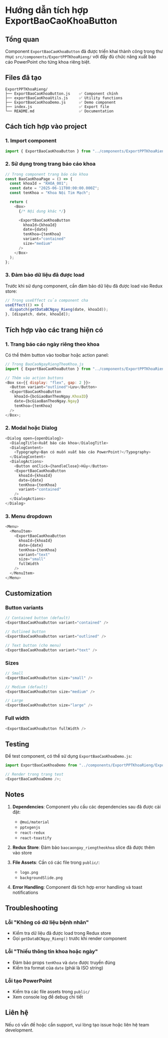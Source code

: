 # Hướng dẫn tích hợp ExportBaoCaoKhoaButton

## Tổng quan

Component `ExportBaoCaoKhoaButton` đã được triển khai thành công trong thư mục `src/components/ExportPPTKhoaRieng/` với đầy đủ chức năng xuất báo cáo PowerPoint cho từng khoa riêng biệt.

## Files đã tạo

```
ExportPPTKhoaRieng/
├── ExportBaoCaoKhoaButton.js    ✅ Component chính
├── exportBaoCaoKhoaUtils.js     ✅ Utility functions
├── ExportBaoCaoKhoaDemo.js      ✅ Demo component
├── index.js                     ✅ Export file
└── README.md                    ✅ Documentation
```

## Cách tích hợp vào project

### 1. Import component

```javascript
import { ExportBaoCaoKhoaButton } from "../components/ExportPPTKhoaRieng";
```

### 2. Sử dụng trong trang báo cáo khoa

```javascript
// Trong component trang báo cáo khoa
const BaoCaoKhoaPage = () => {
  const khoaId = "KHOA_001";
  const date = "2025-06-11T00:00:00.000Z";
  const tenKhoa = "Khoa Nội Tim Mạch";

  return (
    <Box>
      {/* Nội dung khác */}

      <ExportBaoCaoKhoaButton
        khoaId={khoaId}
        date={date}
        tenKhoa={tenKhoa}
        variant="contained"
        size="medium"
      />
    </Box>
  );
};
```

### 3. Đảm bảo dữ liệu đã được load

Trước khi sử dụng component, cần đảm bảo dữ liệu đã được load vào Redux store:

```javascript
// Trong useEffect của component cha
useEffect(() => {
  dispatch(getDataBCNgay_Rieng(date, khoaId));
}, [dispatch, date, khoaId]);
```

## Tích hợp vào các trang hiện có

### 1. Trang báo cáo ngày riêng theo khoa

Có thể thêm button vào toolbar hoặc action panel:

```javascript
// Trong BaoCaoNgayRiengTheoKhoa.js
import { ExportBaoCaoKhoaButton } from "../components/ExportPPTKhoaRieng";

// Thêm vào action buttons
<Box sx={{ display: "flex", gap: 2 }}>
  <Button variant="outlined">Lưu</Button>
  <ExportBaoCaoKhoaButton
    khoaId={bcGiaoBanTheoNgay.KhoaID}
    date={bcGiaoBanTheoNgay.Ngay}
    tenKhoa={tenKhoa}
  />
</Box>;
```

### 2. Modal hoặc Dialog

```javascript
<Dialog open={openDialog}>
  <DialogTitle>Xuất báo cáo khoa</DialogTitle>
  <DialogContent>
    <Typography>Bạn có muốn xuất báo cáo PowerPoint?</Typography>
  </DialogContent>
  <DialogActions>
    <Button onClick={handleClose}>Hủy</Button>
    <ExportBaoCaoKhoaButton
      khoaId={khoaId}
      date={date}
      tenKhoa={tenKhoa}
      variant="contained"
    />
  </DialogActions>
</Dialog>
```

### 3. Menu dropdown

```javascript
<Menu>
  <MenuItem>
    <ExportBaoCaoKhoaButton
      khoaId={khoaId}
      date={date}
      tenKhoa={tenKhoa}
      variant="text"
      size="small"
      fullWidth
    />
  </MenuItem>
</Menu>
```

## Customization

### Button variants

```javascript
// Contained button (default)
<ExportBaoCaoKhoaButton variant="contained" />

// Outlined button
<ExportBaoCaoKhoaButton variant="outlined" />

// Text button (cho menu)
<ExportBaoCaoKhoaButton variant="text" />
```

### Sizes

```javascript
// Small
<ExportBaoCaoKhoaButton size="small" />

// Medium (default)
<ExportBaoCaoKhoaButton size="medium" />

// Large
<ExportBaoCaoKhoaButton size="large" />
```

### Full width

```javascript
<ExportBaoCaoKhoaButton fullWidth />
```

## Testing

Để test component, có thể sử dụng `ExportBaoCaoKhoaDemo.js`:

```javascript
import ExportBaoCaoKhoaDemo from "../components/ExportPPTKhoaRieng/ExportBaoCaoKhoaDemo";

// Render trong trang test
<ExportBaoCaoKhoaDemo />;
```

## Notes

1. **Dependencies**: Component yêu cầu các dependencies sau đã được cài đặt:

   - `@mui/material`
   - `pptxgenjs`
   - `react-redux`
   - `react-toastify`

2. **Redux Store**: Đảm bảo `baocaongay_riengtheokhoa` slice đã được thêm vào store

3. **File Assets**: Cần có các file trong `public/`:

   - `logo.png`
   - `backgroundSlide.png`

4. **Error Handling**: Component đã tích hợp error handling và toast notifications

## Troubleshooting

### Lỗi "Không có dữ liệu bệnh nhân"

- Kiểm tra dữ liệu đã được load trong Redux store
- Gọi `getDataBCNgay_Rieng()` trước khi render component

### Lỗi "Thiếu thông tin khoa hoặc ngày"

- Đảm bảo props `tenKhoa` và `date` được truyền đúng
- Kiểm tra format của `date` (phải là ISO string)

### Lỗi tạo PowerPoint

- Kiểm tra các file assets trong `public/`
- Xem console log để debug chi tiết

## Liên hệ

Nếu có vấn đề hoặc cần support, vui lòng tạo issue hoặc liên hệ team development.

